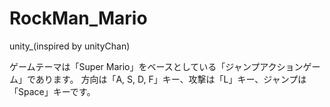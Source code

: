 # RockMan_Mario
unity_(inspired by unityChan)

ゲームテーマは「Super Mario」をベースとしている「ジャンプアクションゲーム」であります。
方向は「A, S, D, F」キー、攻撃は「L」キー、ジャンプは「Space」キーです。
